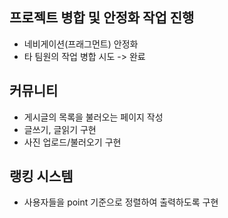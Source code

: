 ## 프로젝트 병합 및 안정화 작업 진행
  + 네비게이션(프래그먼트) 안정화
  + 타 팀원의 작업 병합 시도 -> 완료

## 커뮤니티
  +  게시글의 목록을 불러오는 페이지 작성
  +  글쓰기, 글읽기 구현
  +  사진 업로드/불러오기 구현

## 랭킹 시스템 
  + 사용자들을 point 기준으로 정렬하여 출력하도록 구현
